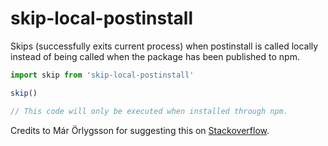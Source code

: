 # skip-local-postinstall

Skips (successfully exits current process) when postinstall is called locally instead of being called when the package has been published to npm.

```js
import skip from 'skip-local-postinstall'

skip()

// This code will only be executed when installed through npm.
```

Credits to Már Örlygsson for suggesting this on [Stackoverflow](https://stackoverflow.com/a/53239387/3185545s).
